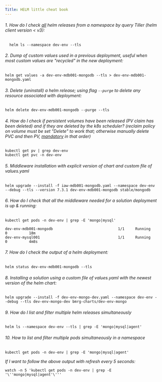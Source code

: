 ```yaml
---
Title: HELM little cheat book
---
```




###### 1. How do I check <u>all</u> helm releases from a namespace by query Tiller (helm client version < v3):

```shell
  helm ls --namespace dev-env --tls
```


###### 2. Dump of custom values used in a previous deployment, useful when most custom values are "recycled" in the new deployment:

```shell
helm get values -a dev-env-mdb001-mongodb --tls > dev-env-mdb001-mongodb.yaml
```



###### 3. Delete (uninstall) a helm release; using flag `--purge` to delete any resource associated with deployment:

```shell
helm delete dev-env-mdb001-mongodb --purge --tls
```



###### 4. How do I check if persistent volumes have been released (PV claim has been deleted) and if they are deleted by the k8s scheduler? (reclaim policy on volume must be set "Delete" to work that; otherwise manually delete PVC and then PV, <u>mandatory</u> in that order)

```shell
kubectl get pv | grep dev-env
kubectl get pvc -n dev-env
```



###### 5. Middleware installation with explicit version of chart and custom file of values.yaml

```shell
helm upgrade --install -f iaw-mdb001-mongodb.yaml --namespace dev-env --debug --tls --version 7.3.1 dev-env-mdb001-mongodb stable/mongodb
```



###### 6. How do I check that all the middleware needed for a solution deployment is up & running:

```shell
kubectl get pods -n dev-env | grep -E 'mongo|mysql'
```
```
dev-env-mdb001-mongodb                              1/1     Running     0          18m
dev-env-mysql001                                    1/1     Running     0          4m8s
```



###### 7. How do I check the output of a helm deployment:

```shell
helm status dev-env-mdb001-mongodb --tls
```



###### 8. Installing a solution using a custom file of values.yaml with the newest version of the helm chart:

```shell
helm upgrade --install -f dev-env-mongo-dev.yaml --namespace dev-env --debug --tls dev-env-mongo-dev bmrg-charts/dev-env-mongo
```



###### 9. How do I list and filter multiple helm releases simultaneously

```shell
helm ls --namespace dev-env --tls | grep -E 'mongo|mysql|agent'
```


###### 10. How to list and filter multiple pods simultaneously in a namespace

```shell
kubectl get pods -n dev-env | grep -E 'mongo|mysql|agent'                                 
```
_If I want to follow the above output with refresh every 5 seconds:_

```shell
watch -n 5 'kubectl get pods -n dev-env | grep -E '\''mongo|mysql|agent'\'''
```
